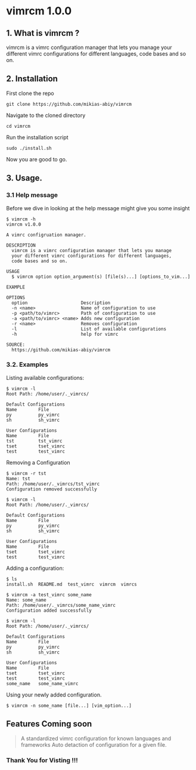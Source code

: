 # vimrcm 1.0.0

## 1. What is vimrcm ?

vimrcm is a vimrc configuration manager that lets you manage your different vimrc configurations for different languages, code bases and so on.

## 2. Installation

First clone the repo
```
git clone https://github.com/mikias-abiy/vimrcm
```

Navigate to the cloned directory
```
cd vimrcm
```

Run the installation script
```
sudo ./install.sh
```

Now you are good to go.

## 3. Usage.

### 3.1 Help message

Before we dive in looking at the help message might give you some insight
```
$ vimrcm -h
vimrcm v1.0.0

A vimrc configruation manager.

DESCRIPTION
  vimrcm is a vimrc configuration manager that lets you manage
  your different vimrc configurations for different languages,
  code bases and so on.

USAGE
  $ vimrcm option option_argument(s) [file(s)...] [options_to_vim...]

EXAMPLE

OPTIONS
  option                    Description
  -n <name>                 Name of configuration to use
  -p <path/to/vimrc>        Path of configuration to use
  -a <path/to/vimrc> <name> Adds new configuration
  -r <name>                 Removes configuration
  -l                        List of available configurations
  -h                        help for vimrc

SOURCE:
  https://github.com/mikias-abiy/vimrcm
```

### 3.2. Examples

Listing available configurations:
```
$ vimrcm -l
Root Path: /home/user/._vimrcs/

Default Configurations
Name      	File
py        	py_vimrc            
sh        	sh_vimrc            

User Configurations
Name      	File
tst       	tst_vimrc           
tset      	tset_vimrc          
test      	test_vimrc          
```

Removing a Configuration
```
$ vimrcm -r tst
Name: tst
Path: /home/user/._vimrcs/tst_vimrc
Configuration removed successfully

$ vimrcm -l
Root Path: /home/user/._vimrcs/

Default Configurations
Name      	File
py        	py_vimrc            
sh        	sh_vimrc            

User Configurations
Name      	File
tset      	tset_vimrc          
test      	test_vimrc          
```

Adding a configuration:
```
$ ls
install.sh  README.md  test_vimrc  vimrcm  vimrcs

$ vimrcm -a test_vimrc some_name
Name: some_name
Path: /home/user/._vimrcs/some_name_vimrc
Configuration added successfully

$ vimrcm -l
Root Path: /home/user/._vimrcs/

Default Configurations
Name      	File
py        	py_vimrc            
sh        	sh_vimrc            

User Configurations
Name      	File
tset      	tset_vimrc          
test      	test_vimrc          
some_name 	some_name_vimrc
```

Using your newly added configuration.
```
$ vimrcm -n some_name [file...] [vim_option...]
```

## Features Coming soon

> A standardized vimrc configuration for known languages and frameworks
> Auto detaction of configuration for a given file.

### Thank You for Visting !!!

